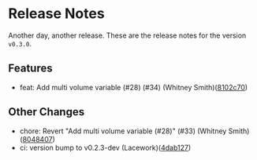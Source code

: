 # Release Notes
Another day, another release. These are the release notes for the version `v0.3.0`.

## Features
* feat: Add multi volume variable (#28) (#34) (Whitney Smith)([8102c70](https://github.com/lacework/terraform-gcp-agentless-scanning/commit/8102c7068b2c1942663188ee8b503d5097912168))
## Other Changes
* chore: Revert "Add multi volume variable (#28)" (#33) (Whitney Smith)([8048407](https://github.com/lacework/terraform-gcp-agentless-scanning/commit/80484073f2eb6dc062e9e3e6733c234ba4070904))
* ci: version bump to v0.2.3-dev (Lacework)([4dab127](https://github.com/lacework/terraform-gcp-agentless-scanning/commit/4dab127028a53a002ceaa3ad0e785931fae4d64b))
